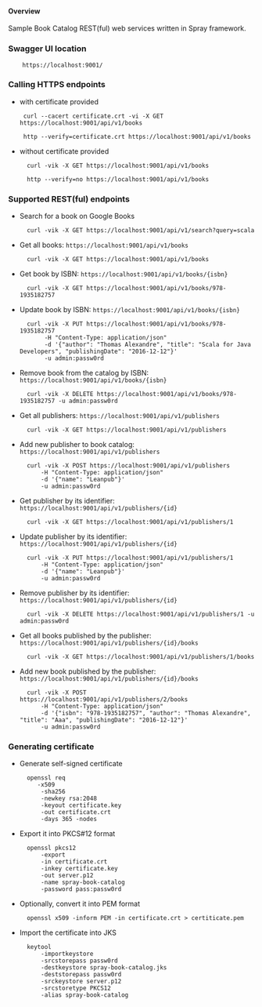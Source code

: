 #### Overview
Sample Book Catalog REST(ful) web services written in Spray framework.

### Swagger UI location

        https://localhost:9001/

### Calling HTTPS endpoints
 - with certificate provided
 
        curl --cacert certificate.crt -vi -X GET https://localhost:9001/api/v1/books

        http --verify=certificate.crt https://localhost:9001/api/v1/books

- without certificate provided

        curl -vik -X GET https://localhost:9001/api/v1/books

        http --verify=no https://localhost:9001/api/v1/books        

### Supported REST(ful) endpoints

- Search for a book on Google Books

        curl -vik -X GET https://localhost:9001/api/v1/search?query=scala

- Get all books: `https://localhost:9001/api/v1/books`

        curl -vik -X GET https://localhost:9001/api/v1/books

- Get book by ISBN: `https://localhost:9001/api/v1/books/{isbn}`

        curl -vik -X GET https://localhost:9001/api/v1/books/978-1935182757

- Update book by ISBN: `https://localhost:9001/api/v1/books/{isbn}`
 
        curl -vik -X PUT https://localhost:9001/api/v1/books/978-1935182757 
        	 -H "Content-Type: application/json" 
        	 -d '{"author": "Thomas Alexandre", "title": "Scala for Java Developers", "publishingDate": "2016-12-12"}'
        	 -u admin:passw0rd

- Remove book from the catalog by ISBN: `https://localhost:9001/api/v1/books/{isbn}`
	
        curl -vik -X DELETE https://localhost:9001/api/v1/books/978-1935182757 -u admin:passw0rd

- Get all publishers: `https://localhost:9001/api/v1/publishers`

        curl -vik -X GET https://localhost:9001/api/v1/publishers

- Add new publisher to book catalog: `https://localhost:9001/api/v1/publishers`

        curl -vik -X POST https://localhost:9001/api/v1/publishers
            -H "Content-Type: application/json"
            -d '{"name": "Leanpub"}'
            -u admin:passw0rd

- Get publisher by its identifier: `https://localhost:9001/api/v1/publishers/{id}`

        curl -vik -X GET https://localhost:9001/api/v1/publishers/1

- Update publisher by its identifier: `https://localhost:9001/api/v1/publishers/{id}`

        curl -vik -X PUT https://localhost:9001/api/v1/publishers/1
            -H "Content-Type: application/json"
            -d '{"name": "Leanpub"}'
            -u admin:passw0rd

- Remove publisher by its identifier: `https://localhost:9001/api/v1/publishers/{id}`

        curl -vik -X DELETE https://localhost:9001/api/v1/publishers/1 -u admin:passw0rd

- Get all books published by the publisher: `https://localhost:9001/api/v1/publishers/{id}/books`

        curl -vik -X GET https://localhost:9001/api/v1/publishers/1/books

- Add new book published by the publisher: `https://localhost:9001/api/v1/publishers/{id}/books`

        curl -vik -X POST https://localhost:9001/api/v1/publishers/2/books
            -H "Content-Type: application/json" 
            -d '{"isbn": "978-1935182757", "author": "Thomas Alexandre", "title": "Aaa", "publishingDate": "2016-12-12"}'
            -u admin:passw0rd

### Generating certificate
- Generate self-signed certificate
 
        openssl req 
           -x509 
        	-sha256 
        	-newkey rsa:2048 
        	-keyout certificate.key 
        	-out certificate.crt 
        	-days 365 -nodes

- Export it into PKCS#12 format  

        openssl pkcs12 
          	-export 
         	-in certificate.crt 
         	-inkey certificate.key  
         	-out server.p12 
         	-name spray-book-catalog 
         	-password pass:passw0rd

- Optionally, convert it into PEM format

        openssl x509 -inform PEM -in certificate.crt > certiticate.pem

- Import the certificate into JKS 

        keytool 
         	-importkeystore 
         	-srcstorepass passw0rd 
         	-destkeystore spray-book-catalog.jks 
         	-deststorepass passw0rd 
         	-srckeystore server.p12 
         	-srcstoretype PKCS12 
         	-alias spray-book-catalog
